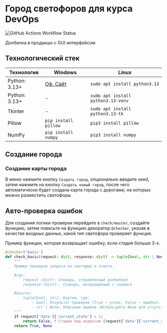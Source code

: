 # Город светофоров для курса DevOps

![GitHub Actions Workflow Status](https://img.shields.io/github/actions/workflow/status/TheSpace-hub/TrafficLightsCity/pylint.yml?style=flat-square&label=Pylint)

Долбилка в продакшн с GUI интерфейсом

## Технологический стек

| Технология    | Windows                                       | Linux                              |
|---------------|-----------------------------------------------|------------------------------------|
| Python: 3.13+ | [Оф. Сайт](https://www.python.org/downloads/) | `sudo apt install python3.13`      |
| Python: 3.13+ | -                                             | `sudo apt install python3.13-venv` |
| Tkinter       | -                                             | `sudo apt install python3.13-tk`   |
| Pillow        | `pip install pillow`                          | `pip3 install pillow`              |
| NumPy         | `pip install numpy`                           | `pip3 install numpy`               |

## Создание города

### Создание карты города

В меню нажмите кнопку `Создать город`, опционально введите seed, затем нажмите на кнопку `Создать новый город`, после
чего автоматически будет создана карта города с дорогами, на которых можно разместить светофоры.

## Авто-проверка ошибок

Для создания логики проверки перейдите в `check/master`, создайте функцию, затем повесьте на функцию декоратор
`@checker`, указав в качестве входных данных, какой тип светофора проверяет функция.

Пример функции, которая возвращает ошибку, если стадия больше 3-х.

```py
@checker('basic')
def check_basic(request: dict, response: dict) -> tuple[bool, str | None]:
    """
    Пример проверки запроса на светофор и ответа.

    Args:
        request (dict): Словарь, отправленный долбилкой
        response (dict):  Словарь, возвращённый с сервиса

    Returns:
        tuple[bool, str]: Кортеж, где:
            - bool: Результат проверки (True — успех, False — ошибка).
            - str | None: Описание ошибки (Используйте None для отсутствия параметра)
    """
    if request['data']['current_state'] > 1:
        return False, f'Стадии под индексом {request['data']['current_state']} не существует.'
    return True, None
```
